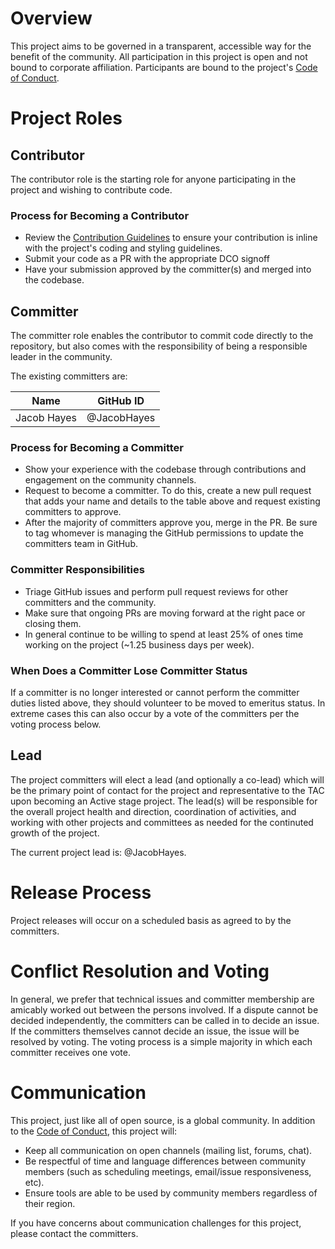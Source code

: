 # Overview

This project aims to be governed in a transparent, accessible way for the benefit of the community. All participation in this project is open and not bound to corporate affiliation. Participants are bound to the project's [Code of Conduct].

# Project Roles

## Contributor

The contributor role is the starting role for anyone participating in the project and wishing to contribute code.

### Process for Becoming a Contributor

- Review the [Contribution Guidelines] to ensure your contribution is inline with the project's coding and styling guidelines.
- Submit your code as a PR with the appropriate DCO signoff
- Have your submission approved by the committer(s) and merged into the codebase.

## Committer

The committer role enables the contributor to commit code directly to the repository, but also comes with the responsibility of being a responsible leader in the community.

The existing committers are:

| Name | GitHub ID |
|------|-----------|
| Jacob Hayes | @JacobHayes |

### Process for Becoming a Committer

- Show your experience with the codebase through contributions and engagement on the community channels.
- Request to become a committer. To do this, create a new pull request that adds your name and details to the table above and request existing committers to approve.
- After the majority of committers approve you, merge in the PR. Be sure to tag whomever is managing the GitHub permissions to update the committers team in GitHub.

### Committer Responsibilities

- Triage GitHub issues and perform pull request reviews for other committers and the community.
- Make sure that ongoing PRs are moving forward at the right pace or closing them.
- In general continue to be willing to spend at least 25% of ones time working on the project (~1.25 business days per week).

### When Does a Committer Lose Committer Status

If a committer is no longer interested or cannot perform the committer duties listed above, they should volunteer to be moved to emeritus status. In extreme cases this can also occur by a vote of the committers per the voting process below.

## Lead

The project committers will elect a lead (and optionally a co-lead) which will be the primary point of contact for the project and representative to the TAC upon becoming an Active stage project. The lead(s) will be responsible for the overall project health and direction, coordination of activities, and working with other projects and committees as needed for the continuted growth of the project.

The current project lead is: @JacobHayes.

# Release Process

Project releases will occur on a scheduled basis as agreed to by the committers.

# Conflict Resolution and Voting

In general, we prefer that technical issues and committer membership are amicably worked out between the persons involved. If a dispute cannot be decided independently, the committers can be called in to decide an issue. If the committers themselves cannot decide an issue, the issue will be resolved by voting. The voting process is a simple majority in which each committer receives one vote.

# Communication

This project, just like all of open source, is a global community. In addition to the [Code of Conduct], this project will:

- Keep all communication on open channels (mailing list, forums, chat).
- Be respectful of time and language differences between community members (such as scheduling meetings, email/issue responsiveness, etc).
- Ensure tools are able to be used by community members regardless of their region.

If you have concerns about communication challenges for this project, please contact the committers.

[Code of Conduct]: CODE_OF_CONDUCT.md
[Contribution Guidelines]: CONTRIBUTING.md
